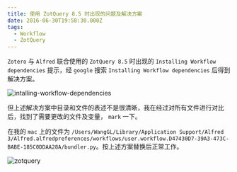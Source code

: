 ```yaml
---
title: 使用 ZotQuery 8.5 时出现的问题及解决方案
date: 2016-06-30T19:58:30.000Z
tags:
  - Workflow
  - ZotQuery
---
```


`Zotero` 与 `Alfred` 联合使用的 `ZotQuery 8.5` 时出现的 `Installing Workflow dependencies` 提示，经 `google` 搜索   `Installing Workflow dependencies` 后得到解决方案。

<!-- more -->
![intalling-workflow-dependencies](/images/installing-workflow-dependencies.png)

 但上述解决方案中目录和文件的表述不是很清晰，我在经过对所有文件进行对比后，找到了需要更改的文件及变量， `mark` 一下。

 在我的 `mac` 上的文件为 `/Users/WangGL/Library/Application Support/Alfred 3/Alfred.alfredpreferences/workflows/user.workflow.D47430D7-39A3-473C-BABE-185C0DDAA28A/bundler.py`。按上述方案替换后正常工作。

![zotquery](/images/zotquery.png)
